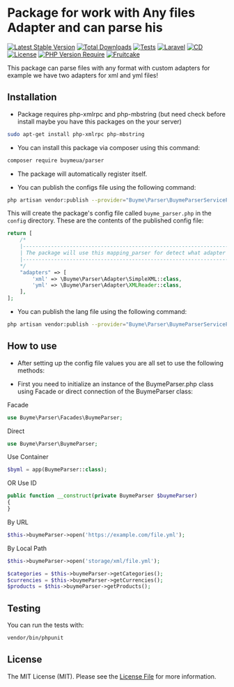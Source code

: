 # Package for work with Any files Adapter and can parse his

[![Latest Stable Version](http://poser.pugx.org/buymeua/parser/v)](https://packagist.org/packages/buymeua/parser)
[![Total Downloads](https://poser.pugx.org/buymeua/parser/downloads)](https://packagist.org/packages/buymeua/parser)
[![Tests](https://github.com/buymeua/parser/actions/workflows/action.yml/badge.svg?branch=master)](https://github.com/buymeua/parser/actions)
[![Laravel](https://img.shields.io/badge/Laravel-FF2D20?logo=laravel&logoColor=white)](https://github.com/https://github.com/Buymeua/parser)
[![CD](https://img.shields.io/badge/CI-GitHub_Actions-blue?logo=github-actions&logoColor=white)](https://github.com/features/actions "CD")
[![License](http://poser.pugx.org/buymeua/parser/license)](https://packagist.org/packages/buymeua/parser)
[![PHP Version Require](http://poser.pugx.org/buymeua/parser/require/php)](https://packagist.org/packages/buymeua/parser)
[![Fruitcake](https://img.shields.io/badge/Powered%20By-Splx-b2bc35.svg)](https://splx-rust.ml)

This package can parse files with any format with custom adapters for example we have two adapters for xml and yml files!

## Installation

- Package requires php-xmlrpc and php-mbstring (but need check before install maybe you have this packages on the your server)

```bash
sudo apt-get install php-xmlrpc php-mbstring
```

- You can install this package via composer using this command:

```bash
composer require buymeua/parser
```

- The package will automatically register itself.

- You can publish the configs file using the following command:

```bash
php artisan vendor:publish --provider="Buyme\Parser\BuymeParserServiceProvider" --tag=buyme-parser-config
```

This will create the package's config file called `buyme_parser.php` in the `config` directory. These are the contents of the published config file:

```php
return [
    /*
    |------------------------------------------------------------------------------------------------------------
    | The package will use this mapping_parser for detect what adapter need connect to parse file by extension.
    |------------------------------------------------------------------------------------------------------------
    */
    "adapters" => [
        'xml' => \Buyme\Parser\Adapter\SimpleXML::class,
        'yml' => \Buyme\Parser\Adapter\XMLReader::class,
    ],
];
```

- You can publish the lang file using the following command:

```bash
php artisan vendor:publish --provider="Buyme\Parser\BuymeParserServiceProvider" --tag=buyme-parser-lang
```


## How to use

- After setting up the config file values you are all set to use the following methods:

- First you need to initialize an instance of the BuymeParser.php class using Facade or direct connection of the BuymeParser class:

 Facade
```php
use Buyme\Parser\Facades\BuymeParser;
```
 Direct
```php
use Buyme\Parser\BuymeParser;
```

 Use Container

```php
$byml = app(BuymeParser::class);
```
 OR Use ID
```php
public function __construct(private BuymeParser $buymeParser)
{
}
```

 By URL
```php
$this->buymeParser->open('https://example.com/file.yml');
```
 By Local Path
```php
$this->buymeParser->open('storage/xml/file.yml');
```

```php
$categories = $this->buymeParser->getCategories();
$currencies = $this->buymeParser->getCurrencies();
$products = $this->buymeParser->getProducts();
```

## Testing

You can run the tests with:

```bash
vendor/bin/phpunit
```

## License

The MIT License (MIT). Please see the [License File](LICENSE.md) for more information.